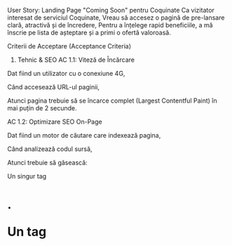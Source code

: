 User Story: Landing Page "Coming Soon" pentru Coquinate
Ca vizitator interesat de serviciul Coquinate,
Vreau să accesez o pagină de pre-lansare clară, atractivă și de încredere,
Pentru a înțelege rapid beneficiile, a mă înscrie pe lista de așteptare și a primi o ofertă valoroasă.

Criterii de Acceptare (Acceptance Criteria)

1. Tehnic & SEO
   AC 1.1: Viteză de Încărcare

Dat fiind un utilizator cu o conexiune 4G,

Când accesează URL-ul paginii,

Atunci pagina trebuie să se încarce complet (Largest Contentful Paint) în mai puțin de 2 secunde.

AC 1.2: Optimizare SEO On-Page

Dat fiind un motor de căutare care indexează pagina,

Când analizează codul sursă,

Atunci trebuie să găsească:

Un singur tag <h1>.

Un tag <title> setat la: Coquinate - Planificarea inteligentă a meselor pentru familiile din România.

Un tag <meta name="description"> cu conținut relevant.

Tag-uri link pentru favicon în format .ico, .svg și apple-touch-icon.

2. Legal & Încredere (GDPR)
   AC 2.1: Consimțământ GDPR

Dat fiind un utilizator care dorește să se înscrie,

Când completează adresa de e-mail,

Atunci butonul de trimitere ("Prinde oferta!") trebuie să fie inactiv (disabled) până când căsuța de consimțământ GDPR este bifată.

AC 2.2: Acces la Politica de Confidențialitate

Dat fiind un utilizator pe pagină,

Când face click pe link-ul "Politică de Confidențialitate" din footer sau de lângă căsuța de consimțământ,

Atunci se va deschide într-un tab nou pagina dedicată politicii de confidențialitate.

3. Experiența Utilizatorului (UX) - Formular
   AC 3.1: Validare E-mail în Timp Real

Dat fiind un utilizator care completează formularul,

Când introduce un text care nu respectă formatul standard de e-mail (ex: "test@test"),

Atunci câmpul de e-mail trebuie să afișeze o eroare vizuală (ex: o bordură roșie) și un mesaj de ajutor, fără a fi necesară reîncărcarea paginii.

AC 3.2: Feedback la Înscriere cu Succes

Dat fiind un utilizator care a completat corect e-mailul și a bifat consimțământul,

Când apasă pe butonul "Prinde oferta!",

Atunci întregul bloc al formularului (#capture-container) trebuie să fie înlocuit cu:

Un mesaj de succes clar: "Mulțumim pentru înscriere! Vei primi un e-mail de confirmare în curând."

O secțiune de partajare pe rețelele sociale (Facebook, WhatsApp).

4. Strategia Post-Înscriere (Backend & Email)
   AC 4.1: Salvarea E-mailului în Baza de Date

Dat fiind o înscriere cu succes prin formular,

Când datele sunt trimise către backend (Supabase),

Atunci adresa de e-mail trebuie să fie salvată într-un tabel dedicat, împreună cu un timestamp și un flag care indică dacă face parte din primii 500 de înscriși.

AC 4.2: Trimiterea E-mailului de Confirmare Automat

Dat fiind o nouă înregistrare în baza de date,

Când înregistrarea este confirmată,

Atunci un trigger (Supabase Function) trebuie să apeleze serviciul SendGrid pentru a trimite automat e-mailul de confirmare HTML corespunzător (varianta "early bird" sau varianta standard), către adresa de e-mail furnizată.
